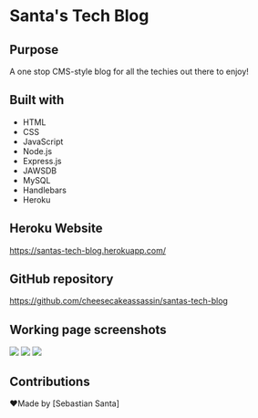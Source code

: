 # Santa's Tech Blog

## Purpose
A one stop CMS-style blog for all the techies out there to enjoy!

## Built with
* HTML
* CSS
* JavaScript
* Node.js
* Express.js
* JAWSDB
* MySQL
* Handlebars
* Heroku

## Heroku Website 
https://santas-tech-blog.herokuapp.com/

## GitHub repository 
https://github.com/cheesecakeassassin/santas-tech-blog

## Working page screenshots 
<img src="./public/assets/images/santas-tech-blog-1.png">
<img src="./public/assets/images/santas-tech-blog-2.png">
<img src="./public/assets/images/santas-tech-blog-3.png">

## Contributions
❤️Made by [Sebastian Santa]
